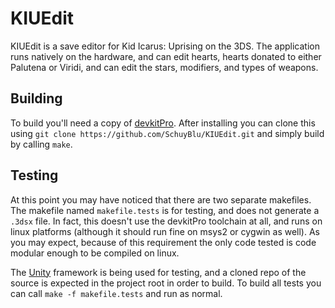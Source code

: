 # KIUEdit
KIUEdit is a save editor for Kid Icarus: Uprising on the 3DS. The application runs natively on the hardware, and can edit hearts, hearts donated to either Palutena or Viridi, and can edit the stars, modifiers, and types of weapons.

## Building
To build you'll need a copy of [devkitPro](https://devkitpro.org/wiki/Getting_Started). After installing you can clone this using `git clone https://github.com/SchuyBlu/KIUEdit.git` and simply build by calling `make`.

## Testing
At this point you may have noticed that there are two separate makefiles. The makefile named `makefile.tests` is for testing, and does not generate a `.3dsx` file. In fact, this doesn't use the devkitPro toolchain at all, and runs on linux platforms (although it should run fine on msys2 or cygwin as well). As you may expect, because of this requirement the only code tested is code modular enough to be compiled on linux.

The [Unity](http://www.throwtheswitch.org/unity) framework is being used for testing, and a cloned repo of the source is expected in the project root in order to build. To build all tests you can call `make -f makefile.tests` and run as normal.
